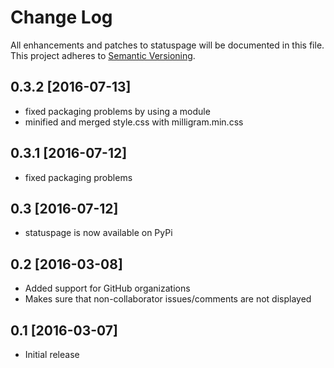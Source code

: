 # Change Log
All enhancements and patches to statuspage will be documented in this file.
This project adheres to [Semantic Versioning](http://semver.org/).

## 0.3.2 [2016-07-13]
- fixed packaging problems by using a module
- minified and merged style.css with milligram.min.css

## 0.3.1 [2016-07-12]
- fixed packaging problems

## 0.3 [2016-07-12]
- statuspage is now available on PyPi

## 0.2 [2016-03-08]
- Added support for GitHub organizations
- Makes sure that non-collaborator issues/comments are not displayed

## 0.1 [2016-03-07]
- Initial release
